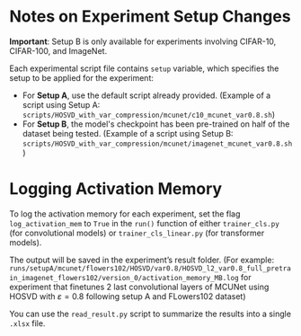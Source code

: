 
# Notes on Experiment Setup Changes

**Important**: Setup B is only available for experiments involving CIFAR-10, CIFAR-100, and ImageNet.

Each experimental script file contains `setup` variable, which specifies the setup to be applied for the experiment:
- For **Setup A**, use the default script already provided. (Example of a script using Setup A: `scripts/HOSVD_with_var_compression/mcunet/c10_mcunet_var0.8.sh`)
- For **Setup B**, the model's checkpoint has been pre-trained on half of the dataset being tested. (Example of a script using Setup B: `scripts/HOSVD_with_var_compression/mcunet/imagenet_mcunet_var0.8.sh`)

# Logging Activation Memory

To log the activation memory for each experiment, set the flag `log_activation_mem` to `True` in the `run()` function of either `trainer_cls.py` (for convolutional models) or `trainer_cls_linear.py` (for transformer models).

The output will be saved in the experiment’s result folder. (For example:
`runs/setupA/mcunet/flowers102/HOSVD/var0.8/HOSVD_l2_var0.8_full_pretrain_imagenet_flowers102/version_0/activation_memory_MB.log`  for experiment that finetunes 2 last convolutional layers of MCUNet using HOSVD with $\varepsilon=0.8$ following setup A and FLowers102 dataset)

You can use the `read_result.py` script to summarize the results into a single `.xlsx` file.